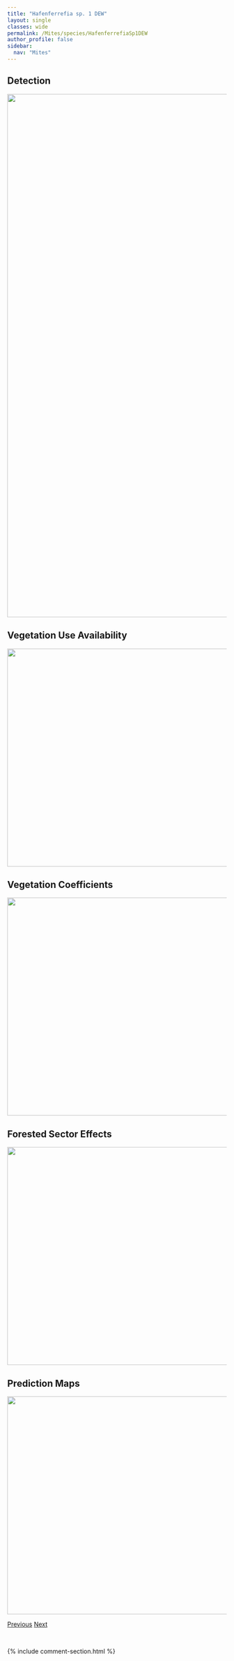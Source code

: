 ```yaml
---
title: "Hafenferrefia sp. 1 DEW"
layout: single
classes: wide
permalink: /Mites/species/HafenferrefiaSp1DEW
author_profile: false
sidebar:
  nav: "Mites"
---
```


<h2>Detection</h2>

<a href="https://drive.google.com/uc?export=view&id=1PrvIEvrJBYu7orWjF-Wl0kgG0cG30B2Z">
<img src="https://drive.google.com/uc?export=view&id=1PrvIEvrJBYu7orWjF-Wl0kgG0cG30B2Z" height = "1200" width = "800">
</a>


<h2>Vegetation Use Availability</h2>

<a href="https://drive.google.com/uc?export=view&id=1RnXyPF6KW8z40QL829whCf4-TpFvObZ7">
<img src="https://drive.google.com/uc?export=view&id=1RnXyPF6KW8z40QL829whCf4-TpFvObZ7" height = "500" width = "1000">
</a>


<h2>Vegetation Coefficients</h2>

<a href="https://drive.google.com/uc?export=view&id=1o1v4PktDEzpp5QdCvjQunLzBUjAjv0gC">
<img src="https://drive.google.com/uc?export=view&id=1o1v4PktDEzpp5QdCvjQunLzBUjAjv0gC" height = "500" width = "1000">
</a>


<h2>Forested Sector Effects</h2>

<a href="https://drive.google.com/uc?export=view&id=1aQOIIFndhSzF0SKFd9J0uphMeWAdaIvN">
<img src="https://drive.google.com/uc?export=view&id=1aQOIIFndhSzF0SKFd9J0uphMeWAdaIvN" height = "500" width = "1000">
</a>


<h2>Prediction Maps</h2>

<a href="https://drive.google.com/uc?export=view&id=12QdIXIZNYrl2yamrlwmQi-aC93c1Ia-Y">
<img src="https://drive.google.com/uc?export=view&id=12QdIXIZNYrl2yamrlwmQi-aC93c1Ia-Y" height = "500" width = "1000">
</a>


<a href="/DevelopmentWebsite/Mites/species/GymnodamaeusSp1DEW" class="pagination--pager" title="Gymnodamaeus sp. 1 DEW">Previous</a> <a href="/DevelopmentWebsite/Mites/species/HafenferrefiaSp2DEW" class="pagination--pager" title="Hafenferrefia sp. 2 DEW">Next</a>

<p>&nbsp;</p>

{% include comment-section.html %}
